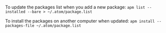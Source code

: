 To update the packages list when you add a new package:
`apm list --installed --bare > ~/.atom/package.list`

To install the packages on another computer when updated:
`apm install --packages-file ~/.atom/package.list`
